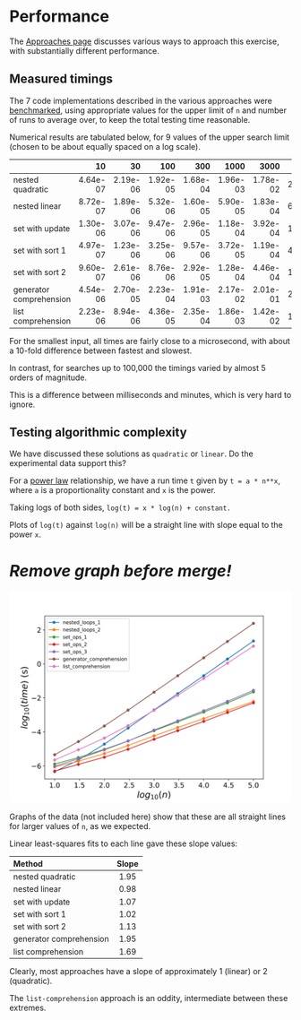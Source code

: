 # Performance

The [Approaches page][approaches-page] discusses various ways to approach this exercise, with substantially different performance.

## Measured timings

The 7 code implementations described in the various approaches were [benchmarked][benchmark-code], using appropriate values for the upper limit of `n` and number of runs to average over, to keep the total testing time reasonable.

Numerical results are tabulated below, for 9 values of the upper search limit (chosen to be about equally spaced on a log scale).

|                         |       10 |       30 |       100 |       300 |       1000 |       3000 |    10,000 |      30,000 |   100,000 |
|:------------------------|---------:|---------:|----------:|----------:|-----------:|-----------:|----------:|------------:|----------:|
| nested quadratic        | 4.64e-07 | 2.19e-06 |  1.92e-05 |  1.68e-04 |   1.96e-03 |   1.78e-02 |  2.03e-01 |    1.92e+00 |  2.22e+01 |
| nested linear           | 8.72e-07 | 1.89e-06 |  5.32e-06 |  1.60e-05 |   5.90e-05 |   1.83e-04 |  6.09e-04 |    1.84e-03 |  6.17e-03 |
| set with update         | 1.30e-06 | 3.07e-06 |  9.47e-06 |  2.96e-05 |   1.18e-04 |   3.92e-04 |  1.47e-03 |    5.15e-03 |  2.26e-02 |
| set with sort 1         | 4.97e-07 | 1.23e-06 |  3.25e-06 |  9.57e-06 |   3.72e-05 |   1.19e-04 |  4.15e-04 |    1.38e-03 |  5.17e-03 |
| set with sort 2         | 9.60e-07 | 2.61e-06 |  8.76e-06 |  2.92e-05 |   1.28e-04 |   4.46e-04 |  1.77e-03 |    6.29e-03 |  2.79e-02 |
| generator comprehension | 4.54e-06 | 2.70e-05 |  2.23e-04 |  1.91e-03 |   2.17e-02 |   2.01e-01 |  2.28e+00 |    2.09e+01 |  2.41e+02 |
| list comprehension      | 2.23e-06 | 8.94e-06 |  4.36e-05 |  2.35e-04 |   1.86e-03 |   1.42e-02 |  1.39e-01 |    1.11e+00 |  1.10e+01 |

For the smallest input, all times are fairly close to a microsecond, with about a 10-fold difference between fastest and slowest.

In contrast, for searches up to 100,000 the timings varied by almost 5 orders of magnitude.

This is a difference between milliseconds and minutes, which is very hard to ignore.

## Testing algorithmic complexity

We have discussed these solutions as `quadratic` or `linear`.
Do the experimental data support this?

For a [power law][power-law] relationship, we have a run time `t` given by `t = a * n**x`, where `a` is a proportionality constant and `x` is the power.

Taking logs of both sides, `log(t) = x * log(n) + constant.`

Plots of `log(t)` against `log(n)` will be a straight line with slope equal to the power `x`.

# ***Remove graph before merge!***

![](slopes.svg)

Graphs of the data (not included here) show that these are all straight lines for larger values of `n`, as we expected.

Linear least-squares fits to each line gave these slope values:

| Method           | Slope |
|:-----------------|:-----:|
| nested quadratic | 1.95  |
|    nested linear | 0.98  |
|  set with update | 1.07  |
|  set with sort 1 | 1.02  |
|  set with sort 2 | 1.13  |
| generator comprehension | 1.95 |
| list comprehension | 1.69 |

Clearly, most approaches have a slope of approximately 1 (linear) or 2 (quadratic).

The `list-comprehension` approach is an oddity, intermediate between these extremes.


[approaches-page]: https://exercism.org/tracks/python/exercises/sieve/approaches
[benchmark-code]: https://github.com/exercism/python/blob/main/exercises/practice/sieve/.articles/performance/code/Benchmark.py
[power-law]: https://en.wikipedia.org/wiki/Power_law